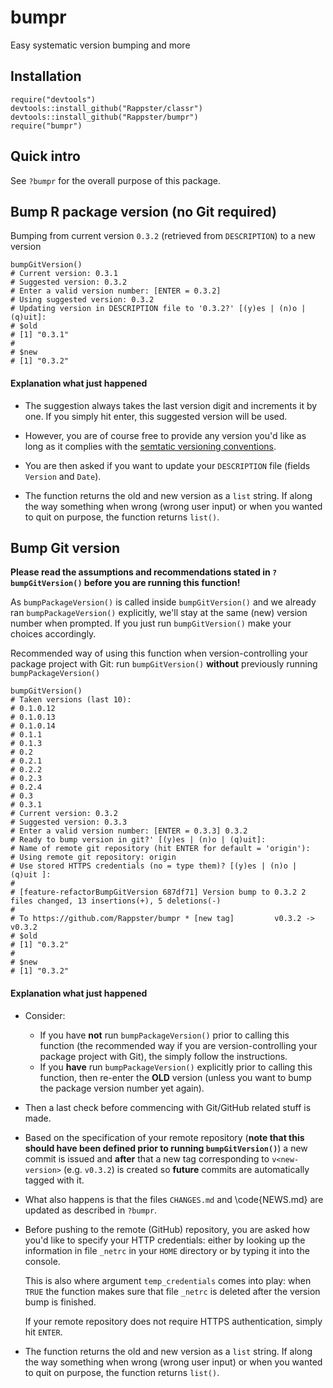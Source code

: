 bumpr
======

Easy systematic version bumping and more

## Installation

```
require("devtools")
devtools::install_github("Rappster/classr")
devtools::install_github("Rappster/bumpr")
require("bumpr")
```

## Quick intro

See `?bumpr` for the overall purpose of this package.

## Bump R package version (no Git required)

Bumping from current version `0.3.2` (retrieved from `DESCRIPTION`) to a new version

```
bumpGitVersion()
# Current version: 0.3.1
# Suggested version: 0.3.2
# Enter a valid version number: [ENTER = 0.3.2] 
# Using suggested version: 0.3.2
# Updating version in DESCRIPTION file to '0.3.2?' [(y)es | (n)o | (q)uit]: 
# $old
# [1] "0.3.1"
# 
# $new
# [1] "0.3.2"
```

#### Explanation what just happened

- The suggestion always takes the last version digit and increments it by one.
If you simply hit enter, this suggested version will be used.

- However, you are of course free to provide any version you'd like as long as
it complies with the [semtatic versioning conventions](http://semver.org/).

- You are then asked if you want to update your `DESCRIPTION` file (fields `Version` and `Date`).

- The function returns the old and new version as a `list` string. If
along the way something when wrong (wrong user input) or when you wanted to quit on purpose, the function returns `list()`.

## Bump Git version 

**Please read the assumptions and recommendations stated in `?bumpGitVersion()`
before you are running this function!**

As `bumpPackageVersion()` is called inside `bumpGitVersion()` and we already
ran `bumpPackageVersion()` explicitly, we'll stay at the same (new) version
number when prompted. If you just run `bumpGitVersion()` make your choices
accordingly.

Recommended way of using this function when version-controlling your package
project with Git: run `bumpGitVersion()` **without** previously running
`bumpPackageVersion()`

```
bumpGitVersion()
# Taken versions (last 10): 
# 0.1.0.12
# 0.1.0.13
# 0.1.0.14
# 0.1.1
# 0.1.3
# 0.2
# 0.2.1
# 0.2.2
# 0.2.3
# 0.2.4
# 0.3
# 0.3.1
# Current version: 0.3.2
# Suggested version: 0.3.3
# Enter a valid version number: [ENTER = 0.3.3] 0.3.2
# Ready to bump version in git?' [(y)es | (n)o | (q)uit]: 
# Name of remote git repository (hit ENTER for default = 'origin'): 
# Using remote git repository: origin
# Use stored HTTPS credentials (no = type them)? [(y)es | (n)o | (q)uit ]: 
# 
# [feature-refactorBumpGitVersion 687df71] Version bump to 0.3.2 2 files changed, 13 insertions(+), 5 deletions(-)
# 
# To https://github.com/Rappster/bumpr * [new tag]         v0.3.2 -> v0.3.2
# $old
# [1] "0.3.2"
# 
# $new
# [1] "0.3.2"
```

#### Explanation what just happened

- Consider:
  - If you have **not** run `bumpPackageVersion()` prior to calling this 
    function (the recommended way if you are version-controlling your package
    project with Git), the simply follow the instructions.
  - If you **have** run `bumpPackageVersion()` explicitly prior to calling this
    function, then re-enter the **OLD** version (unless you want to bump the package version number yet again).

- Then a last check before commencing with Git/GitHub related stuff is made.

- Based on the specification of your remote repository (**note that this should
have been defined prior to running `bumpGitVersion()`**) a new commit
is issued and **after** that a new tag corresponding to `v<new-version>` (e.g. `v0.3.2`) is created so **future** commits are automatically tagged with it.

- What also happens is that the files `CHANGES.md` and \code{NEWS.md} are updated
  as described in `?bumpr`.

- Before pushing to the remote (GitHub) repository, you are asked how you'd like
to specify your HTTP credentials: either by looking up the information in file
`_netrc` in your `HOME` directory or by typing it into the console. 

  This is also where argument `temp_credentials` comes into play: when `TRUE`
  the function makes sure that file `_netrc` is deleted after the version bump is
  finished.

  If your remote repository does not require HTTPS authentication, simply hit `ENTER`.

- The function returns the old and new version as a `list` string. If
along the way something when wrong (wrong user input) or when you wanted to quit on purpose, the function returns `list()`.
